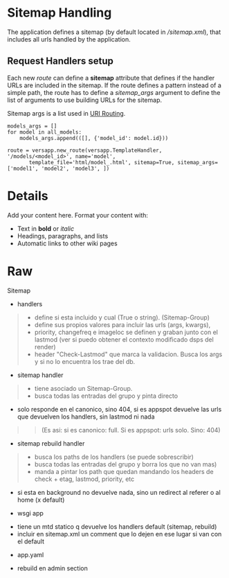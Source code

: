 # Sitemap Handling #

The application defines a sitemap (by default located in _/sitemap.xml_), that includes all urls handled by the application.

## Request Handlers setup ##

Each new _route_ can define a **sitemap** attribute that defines if the handler URLs are included in the sitemap.
If the route defines a pattern instead of a simple path, the route has to define a _sitemap\_args_ argument to define the list of arguments to use building URLs for the sitemap.

Sitemap args is a list used in [URI Routing](http://webapp-improved.appspot.com/guide/routing.html#guide-routing).
```
models_args = []
for model in all_models:
	models_args.append(([], {'model_id': model.id}))

route = versapp.new_route(versapp.TemplateHandler, '/models/<model_id>', name='model', 
       template_file='html/model_.html', sitemap=True, sitemap_args=['model1', 'model2', 'model3', ])
```

# Details #

Add your content here.  Format your content with:
  * Text in **bold** or _italic_
  * Headings, paragraphs, and lists
  * Automatic links to other wiki pages


# Raw #

Sitemap
+ handlers
> - define si esta incluido y cual (True o string). (Sitemap-Group)
> - define sus propios valores para incluir las urls (args, kwargs),
> - priority, changefreq e imageloc se definen y graban junto con el lastmod (ver si puedo obtener el contexto modificado dsps del render)
> - header "Check-Lastmod" que marca la validacion. Busca los args y si no lo encuentra los trae del db.

+ sitemap handler
> - tiene asociado un Sitemap-Group.
> - busca todas las entradas del grupo y pinta directo
- solo responde en el canonico, sino 404, si es appspot devuelve las urls que devuelven los handlers, sin lastmod ni nada
> > (Es asi: si es canonico: full. Si es appspot: urls solo. Sino: 404)

+ sitemap rebuild handler

> - busca los paths de los handlers (se puede sobrescribir)
> - busca todas las entradas del grupo y borra los que no van mas)
> - manda a pintar los path que quedan mandando los headers de check + etag, lastmod, priority, etc
- si esta en background no devuelve nada, sino un redirect al referer o al home (x default)

+ wsgi app
- tiene un mtd statico q devuelve los handlers default (sitemap, rebuild)
- incluir en sitemap.xml un  comment que lo dejen en ese lugar si van con el default

+ app.yaml
- rebuild en admin section